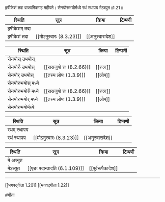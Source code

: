 हृषीकेशं तदा वाक्यमिदमाह महीपते।
सेनयोरुभयोर्मध्ये रथं स्थापय मेऽच्युत॥1.21॥

| स्थिति        | सूत्र                    | क्रिया           | टिप्पणी |
| ------------- | ------------------------ | ---------------- | ------- |
| हृषीकेशम् तदा |                          |                  |         |
| हृषीकेशं तदा  | [[मोऽनुस्वारः (8.3.23)]] | [[अनुस्वारादेश]] |         |

| स्थिति              | सूत्र                   | क्रिया    | टिप्पणी |
| ------------------- | ----------------------- | --------- | ------- |
| सेनयोस् उभयोस्      |                         |           |         |
| सेनयोरुँ उभयोस्     | [[ससजुषो रुः (8.2.66)]] | [[रुत्व]] |         |
| सेनयोर् उभयोस्      | [[तस्य लोपः (1.3.9)]]   | [[लोप]]   |         |
| सेनयोरुभयोस् मध्ये  |                         |           |         |
| सेनयोरुभयोरुँ मध्ये | [[ससजुषो रुः (8.2.66)]] | [[रुत्व]] |         |
| सेनयोरुभयोर् मध्ये  | [[तस्य लोपः (1.3.9)]]   | [[लोप]]   |         |
| सेनयोरुभयोर्मध्ये   |                         |           |         |

| स्थिति      | सूत्र                    | क्रिया           | टिप्पणी |
| ----------- | ------------------------ | ---------------- | ------- |
| रथम् स्थापय |                          |                  |         |
| रथं स्थापय  | [[मोऽनुस्वारः (8.3.23)]] | [[अनुस्वारादेश]] |         |

| स्थिति    | सूत्र                        | क्रिया | टिप्पणी |
| --------- | ---------------------------- | ------ | ------- |
| मे अच्युत |                              |        |         |
| मेऽच्युत  | [[एङः पदान्तादति (6.1.109)]] | [[पूर्वरूपैकादेश]]       |         |


---

[[भगवद्गीता 1.20]]
[[भगवद्गीता 1.22]]

#गीता 